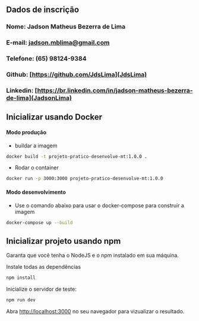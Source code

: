 ## Dados de inscrição

### Nome: Jadson Matheus Bezerra de Lima

### E-mail: jadson.mblima@gmail.com

### Telefone: (65) 98124-9384

### Github: [https://github.com/JdsLima](JdsLima)

### Linkedin: [https://br.linkedin.com/in/jadson-matheus-bezerra-de-lima](JadsonLima)

## Inicializar usando Docker

#### Modo produção

- buildar a imagem

```bash
docker build -t projeto-pratico-desenvolve-mt:1.0.0 .
```

- Rodar o container

```bash
docker run -p 3000:3000 projeto-pratico-desenvolve-mt:1.0.0
```

#### Modo desenvolvimento

- Use o comando abaixo para usar o docker-compose para construir a imagem

```bash
docker-compose up --build
```

## Inicializar projeto usando npm

Garanta que você tenha o NodeJS e o npm instalado em sua máquina.

Instale todas as dependências

```bash
npm install
```

Inicialize o servidor de teste:

```bash
npm run dev
```

Abra [http://localhost:3000](http://localhost:3000) no seu navegador para vizualizar o resultado.
